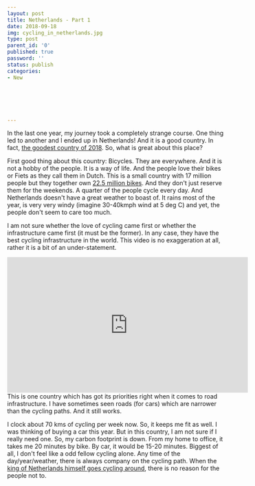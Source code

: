 ```yaml
---
layout: post
title: Netherlands - Part 1
date: 2018-09-18
img: cycling_in_netherlands.jpg
type: post
parent_id: '0'
published: true
password: ''
status: publish
categories:
- New






---
```

In the last one year, my journey took a completely strange course. One thing led to another and I ended up in Netherlands!<!--more--> And it is a good country. In fact, [the goodest country of 2018](https://www.goodcountryindex.org/results). So, what is great about this place?

First good thing about this country: Bicycles. They are everywhere. And it is not a hobby of the people. It is a way of life. And the people love their bikes or Fiets as they call them in Dutch. This is a small country with 17 million people but they together own [22.5 million bikes](https://bicycledutch.wordpress.com/2018/01/02/dutch-cycling-figures/). And they don't just reserve them for the weekends. A quarter of the people cycle every day. And Netherlands doesn't have a great weather to boast of. It rains most of the year, is very very windy (imagine 30-40kmph wind at 5 deg C) and yet, the people don't seem to care too much.

I am not sure whether the love of cycling came first or whether the infrastructure came first (it must be the former). In any case, they have the best cycling infrastructure in the world. This video is no exaggeration at all, rather it is a bit of an under-statement.
<iframe width="560" height="315" src="https://www.youtube.com/embed/8CefhLnJJHU" frameborder="0" allow="autoplay; encrypted-media" allowfullscreen></iframe>
This is one country which has got its priorities right when it comes to road infrastructure. I have sometimes seen roads (for cars) which are narrower than the cycling paths. And it still works.

I clock about 70 kms of cycling per week now. So, it keeps me fit as well. I was thinking of buying a car this year. But in this country, I am not sure if I really need one. So, my carbon footprint is down. From my home to office, it takes me 20 minutes by bike. By car, it would be 15-20 minutes. Biggest of all, I don't feel like a odd fellow cycling alone. Any time of the day/year/weather, there is always company on the cycling path. When the [king of Netherlands himself goes cycling around](https://bicycledutch.wordpress.com/2013/04/25/the-new-king-of-the-netherlands-on-a-bicycle/), there is no reason for the people not to.
